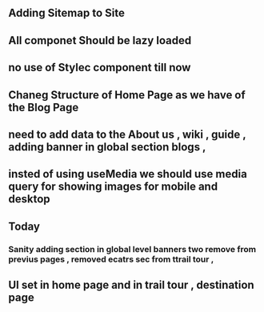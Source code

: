 ## Adding Sitemap to Site 
## All componet Should be lazy loaded 

## no use of Stylec component till now

## Chaneg Structure of Home Page as we have of the Blog Page 

## need to add data to the About us , wiki , guide , adding banner in global section blogs ,  
## insted of using useMedia we should use media query for showing images for mobile and desktop

## Today 
### Sanity adding section in global level banners two remove from previus pages , removed ecatrs sec from ttrail tour , 
## UI set in home page and in trail tour , destination page